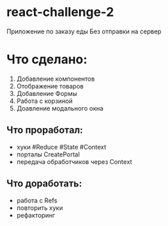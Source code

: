 # react-challenge-2
Приложение по заказу еды
Без отправки на сервер
# Что сделано:
1. Добавление компонентов
2. Отображение товаров
3. Добавление Формы
4. Работа с корзиной
5. Доавление модального окна
## Что проработал:
- хуки #Reduce #State #Context
- порталы CreatePortal
- передача обработчиков через Context
## Что доработать:
- работа с Refs
- повторить хуки
- рефакторинг
